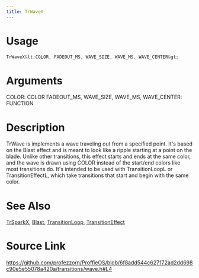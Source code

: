 ```yaml
---
title: TrWaveX
---
```


# Usage
```cpp
TrWaveX&lt;COLOR, FADEOUT_MS, WAVE_SIZE, WAVE_MS, WAVE_CENTER&gt;
```

# Arguments
COLOR: COLOR
FADEOUT_MS, WAVE_SIZE, WAVE_MS, WAVE_CENTER: FUNCTION

# Description
TrWave is implements a wave traveling out from a specified point.
It's based on the Blast effect and is meant to look like a ripple starting
at a point on the blade. Unlike other transitions, this effect starts and ends
at the same color, and the wave is drawn using COLOR instead of the start/end
colors like most transitions do. It's intended to be used with TransitionLoopL
or TransitionEffectL, which take transitions that start and begin with the same
color.

# See Also
[TrSparkX](/config/transitions/TrSparkX.html), [Blast](/config/styles/Blast.html), [TransitionLoop](/config/styles/TransitionLoop.html), [TransitionEffect](/config/styles/TransitionEffect.html)

# Source Link
https://github.com/profezzorn/ProffieOS/blob/6f8add544c627172ad2dd698c90e5e55078a420a/transitions/wave.h#L4

